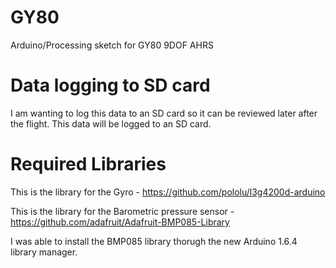 GY80
====

Arduino/Processing sketch for GY80 9DOF AHRS




Data logging to SD card
=======================

I am wanting to log this data to an SD card so it can be reviewed
later after the flight.  This data will be logged to an SD card.





Required Libraries
==================

This is the library for the Gyro -
https://github.com/pololu/l3g4200d-arduino

This is the library for the Barometric pressure sensor -
https://github.com/adafruit/Adafruit-BMP085-Library

I was able to install the BMP085 library thorugh the new Arduino
1.6.4 library manager.


